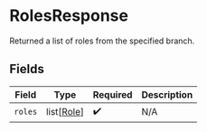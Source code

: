 # RolesResponse

Returned a list of roles from the specified branch.


## Fields

| Field                                     | Type                                      | Required                                  | Description                               |
| ----------------------------------------- | ----------------------------------------- | ----------------------------------------- | ----------------------------------------- |
| `roles`                                   | list[[Role](../../models/shared/role.md)] | :heavy_check_mark:                        | N/A                                       |